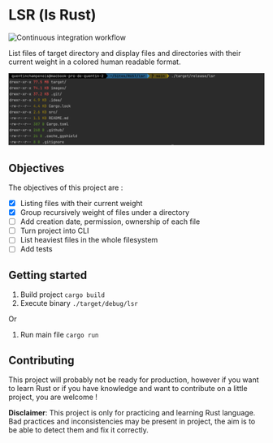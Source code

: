 # LSR (ls Rust)

![Continuous integration workflow](https://github.com/quentinchampenois/lsr/actions/workflows/tests.yml/badge.svg)

List files of target directory and display files and directories with their current weight in a colored human readable format.

![lsr](./images/lsr.png)

## Objectives

The objectives of this project are :

- [x] Listing files with their current weight
- [x] Group recursively weight of files under a directory
- [ ] Add creation date, permission, ownership of each file
- [ ] Turn project into CLI
- [ ] List heaviest files in the whole filesystem
- [ ] Add tests

## Getting started

1. Build project `cargo build`
2. Execute binary `./target/debug/lsr`

Or 

1. Run main file `cargo run`

## Contributing

This project will probably not be ready for production, however if you want to learn Rust or if you have knowledge and want to contribute on a little project, you are welcome !


**Disclaimer**:
This project is only for practicing and learning Rust language. Bad practices and inconsistencies may be present in project, the aim is to be able to detect them and fix it correctly.
